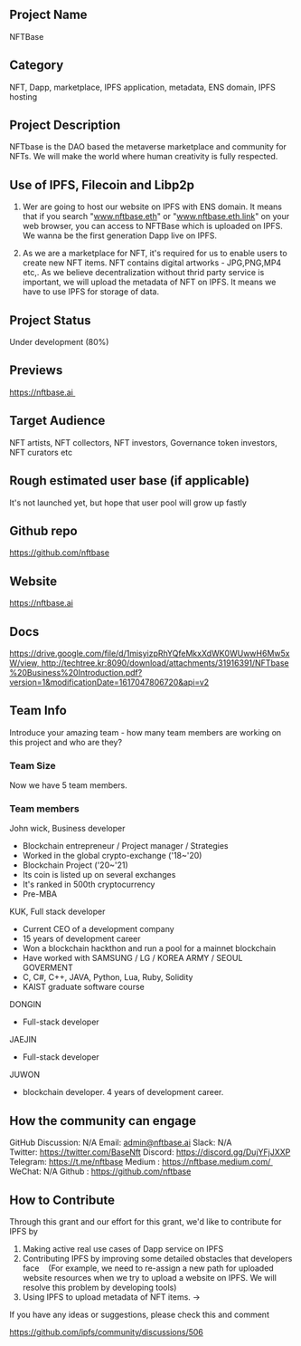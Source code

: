 ## Project Name
NFTBase

## Category
NFT, Dapp, marketplace, IPFS application, metadata, ENS domain, IPFS hosting

## Project Description
NFTbase is the DAO based the metaverse marketplace and community for NFTs. We will make the world where human creativity is fully respected.

## Use of IPFS, Filecoin and Libp2p
1) Wer are going to host our website on IPFS with ENS domain. It means that if you search "www.nftbase.eth" or "www.nftbase.eth.link" on your web browser, you can access to NFTBase which is uploaded on IPFS. We wanna be the first generation Dapp live on IPFS. 

2) As we are a marketplace for NFT, it's required for us to enable users to create new NFT items. NFT contains digital artworks - JPG,PNG,MP4 etc,. As we believe decentralization without thrid party service is important, we will upload the metadata of NFT on IPFS. It means we have to use IPFS for storage of data.

## Project Status
Under development (80%)

## Previews
https://nftbase.ai 

## Target Audience
NFT artists, NFT collectors, NFT investors, Governance token investors, NFT curators etc

## Rough estimated user base (if applicable)
It's not launched yet, but hope that user pool will grow up fastly

## Github repo
https://github.com/nftbase

## Website
https://nftbase.ai

## Docs
https://drive.google.com/file/d/1misyizpRhYQfeMkxXdWK0WUwwH6Mw5xW/view, http://techtree.kr:8090/download/attachments/31916391/NFTbase%20Business%20Introduction.pdf?version=1&modificationDate=1617047806720&api=v2

## Team Info
Introduce your amazing team - how many team members are working on this project and who are they?

### Team Size
Now we have 5 team members. 

### Team members
John wick, Business developer
- Blockchain entrepreneur / Project manager / Strategies
- Worked in the global crypto-exchange ('18~'20)
- Blockchain Project ('20~'21) 
- Its coin is listed up on several exchanges
- It's ranked in 500th cryptocurrency
- Pre-MBA

KUK, Full stack developer
- Current CEO of a development company
- 15 years of development career
- Won a blockchain hackthon and run a pool for a mainnet blockchain
- Have worked with SAMSUNG / LG / KOREA ARMY / SEOUL GOVERMENT
- C, C#, C++, JAVA, Python, Lua, Ruby, Solidity
- KAIST graduate software course

DONGIN
- Full-stack developer

JAEJIN
- Full-stack developer

JUWON
- blockchain developer. 4 years of development career.


## How the community can engage
GitHub Discussion: N/A
Email: admin@nftbase.ai
Slack: N/A
Twitter: https://twitter.com/BaseNft
Discord: https://discord.gg/DujYFjJXXP
Telegram: https://t.me/nftbase
Medium : https://nftbase.medium.com/ 
WeChat: N/A
Github : https://github.com/nftbase

## How to Contribute

Through this grant and our effort for this grant, we'd like to contribute for IPFS by

1) Making active real use cases of Dapp service on IPFS 
2) Contributing IPFS by improving some detailed obstacles that developers face
   (For example, we need to re-assign a new path for uploaded website resources when we try to upload a website on IPFS. We will resolve this problem by developing tools)
3) Using IPFS to upload metadata of NFT items. →

If you have any ideas or suggestions, please check this and comment 

https://github.com/ipfs/community/discussions/506
